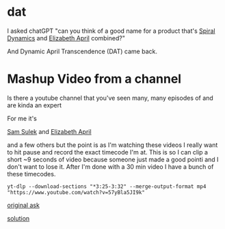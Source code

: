 # dat

I asked chatGPT "can you think of a good name for a product that's [Spiral Dynamics](https://www.youtube.com/watch?v=57yBla5JI9k) and [Elizabeth April](https://elizabethapril.com) combined?"

And Dynamic April Transcendence (DAT) came back.

# Mashup Video from a channel

Is there a youtube channel that you've seen many, many episodes of and are kinda an expert

For me it's

[Sam Sulek](https://en.wikipedia.org/wiki/Draft:Sam_Sulek) and
[Elizabeth April](https://www.youtube.com/@ElizabethApril)

and a few others but the point is as I'm watching these videos I really want to hit
pause and record the exact timecode I'm at. This is so I can clip a short ~9 seconds of video because someone just made a good pointi and I don't want to lose it. After I'm done with a 30 min video I have a bunch of these timecodes.

```
yt-dlp --download-sections "*3:25-3:32" --merge-output-format mp4  "https://www.youtube.com/watch?v=57yBla5JI9k"
```

[original ask](https://news.ycombinator.com/item?id=40606469)

[solution](https://news.ycombinator.com/item?id=40612663)



